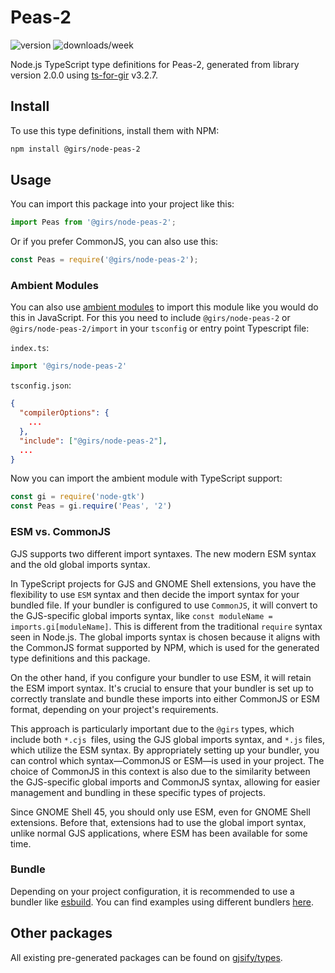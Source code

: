 
# Peas-2

![version](https://img.shields.io/npm/v/@girs/node-peas-2)
![downloads/week](https://img.shields.io/npm/dw/@girs/node-peas-2)


Node.js TypeScript type definitions for Peas-2, generated from library version 2.0.0 using [ts-for-gir](https://github.com/gjsify/ts-for-gir) v3.2.7.


## Install

To use this type definitions, install them with NPM:
```bash
npm install @girs/node-peas-2
```

## Usage

You can import this package into your project like this:
```ts
import Peas from '@girs/node-peas-2';
```

Or if you prefer CommonJS, you can also use this:
```ts
const Peas = require('@girs/node-peas-2');
```

### Ambient Modules

You can also use [ambient modules](https://github.com/gjsify/ts-for-gir/tree/main/packages/cli#ambient-modules) to import this module like you would do this in JavaScript.
For this you need to include `@girs/node-peas-2` or `@girs/node-peas-2/import` in your `tsconfig` or entry point Typescript file:

`index.ts`:
```ts
import '@girs/node-peas-2'
```

`tsconfig.json`:
```json
{
  "compilerOptions": {
    ...
  },
  "include": ["@girs/node-peas-2"],
  ...
}
```

Now you can import the ambient module with TypeScript support: 

```ts
const gi = require('node-gtk')
const Peas = gi.require('Peas', '2')
```



### ESM vs. CommonJS

GJS supports two different import syntaxes. The new modern ESM syntax and the old global imports syntax.

In TypeScript projects for GJS and GNOME Shell extensions, you have the flexibility to use `ESM` syntax and then decide the import syntax for your bundled file. If your bundler is configured to use `CommonJS`, it will convert to the GJS-specific global imports syntax, like `const moduleName = imports.gi[moduleName]`. This is different from the traditional `require` syntax seen in Node.js. The global imports syntax is chosen because it aligns with the CommonJS format supported by NPM, which is used for the generated type definitions and this package.

On the other hand, if you configure your bundler to use ESM, it will retain the ESM import syntax. It's crucial to ensure that your bundler is set up to correctly translate and bundle these imports into either CommonJS or ESM format, depending on your project's requirements.

This approach is particularly important due to the `@girs` types, which include both `*.cjs `files, using the GJS global imports syntax, and `*.js` files, which utilize the ESM syntax. By appropriately setting up your bundler, you can control which syntax—CommonJS or ESM—is used in your project. The choice of CommonJS in this context is also due to the similarity between the GJS-specific global imports and CommonJS syntax, allowing for easier management and bundling in these specific types of projects.

Since GNOME Shell 45, you should only use ESM, even for GNOME Shell extensions. Before that, extensions had to use the global import syntax, unlike normal GJS applications, where ESM has been available for some time.

### Bundle

Depending on your project configuration, it is recommended to use a bundler like [esbuild](https://esbuild.github.io/). You can find examples using different bundlers [here](https://github.com/gjsify/ts-for-gir/tree/main/examples).

## Other packages

All existing pre-generated packages can be found on [gjsify/types](https://github.com/gjsify/types).

